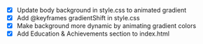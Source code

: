 - [x] Update body background in style.css to animated gradient
- [x] Add @keyframes gradientShift in style.css
- [x] Make background more dynamic by animating gradient colors
- [x] Add Education & Achievements section to index.html
